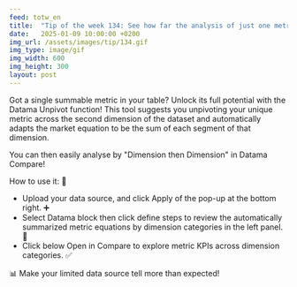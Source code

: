 ```yaml
---
feed: totw_en
title:  "Tip of the week 134: See how far the analysis of just one metric can take you with Datama auto unpivot function! 🌟"
date:   2025-01-09 10:00:00 +0200
img_url: /assets/images/tip/134.gif
img_type: image/gif
img_width: 600
img_height: 300
layout: post
---
```


Got a single summable metric in your table? Unlock its full potential with the Datama Unpivot function! 
This tool suggests you unpivoting your unique metric across the second dimension of the dataset and automatically adapts the market equation to be the sum of each segment of that dimension. 

You can then easily analyse by "Dimension then Dimension" in Datama Compare!  

How to use it: 🔧 
  * Upload your data source, and click Apply of the pop-up at the bottom right. ➕ 
  * Select Datama block then click define steps to review the automatically summarized metric equations by dimension categories in the left panel. 📂 
  * Click below Open in Compare to explore metric KPIs across dimension categories. ✅ 

📊 Make your limited data source tell more than expected!
